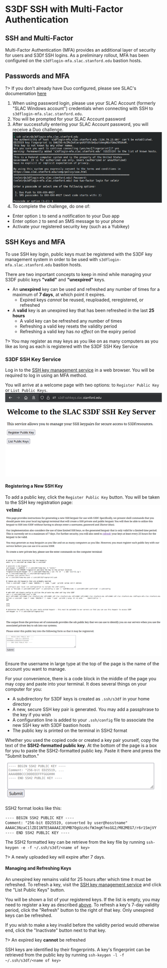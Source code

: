 # S3DF SSH with Multi-Factor Authentication

## SSH and Multi-Factor
Multi-Factor Authentication (MFA) provides an additional layer of security for users and S3Df SSH logins. As a preliminary rollout, MFA has been configured on the `s3dflogin-mfa.slac.stanford.edu` bastion hosts.

## Passwords and MFA
?> If you don't already have Duo configured, please see SLAC's documentation [here](https://it.slac.stanford.edu/support/KB0010216)

1. When using password login, please use your SLAC Account (formerly "SLAC Windows account") credentials when connecting with SSH to `s3dflogin-mfa.slac.stanford.edu`.
2. You will be prompted for your SLAC Account password
3. After successfully entering your SLAC Account password, you will receive a Duo challenge. ![duo challenge prompt](assets/sshmfa_duo_challenge.png)
4. To complete the challenge, do one of:
  * Enter option `1` to send a notification to your Duo app
  * Enter option `2` to send an SMS message to your phone
  * Activate your registered security key (such as a Yubikey)

## SSH Keys and MFA
To use SSH key login, public keys must be registered with the S3DF key management system in order to be used with `s3dflogin-mfa.slac.stanford.edu` bastion hosts.

There are two important concepts to keep in mind while managing your S3DF public keys **"valid"** and **"unexpired"** keys.
* An **unexpired** key can be used and refreshed any number of times for a maximum of **7 days**, at which point it expires.
  * Expired keys *cannot* be reused, reuploaded, reregistered, or refreshed
* A **valid** key is an unexpired key that has been refreshed in the last **25 hours**
  * A valid key can be refreshed any number of times
  * Refreshing a valid key resets the validity period
  * Refreshing a valid key has *no effect* on the expiry period

?> You may register as may keys as you like on as many computers as you like as long as each is registered with the S3DF SSH Key Service

### S3DF SSH Key Service
Log in to the [SSH key management service](https://s3df-sshkeys.slac.stanford.edu) in a web browser. You will be required to log in using an MFA method.

You will arrive at a welcome page with two options: to `Register Public Key` or `List Public Keys`.  
![Welcome to the SLAC S3DF SSH Key Server](assets/sshmfa_welcome.png)

#### Registering a New SSH Key
To add a public key, click the `Register Public Key` button. You will be taken to the SSH key registration page:  
![SSH key registration page](assets/sshmfa_upload_page.png)

Ensure the username in large type at the top of the page is the name of the account you want to manage.

For your convenience, there is a code block in the middle of the page you may copy and paste into your terminal.
It does several things on your computer for you:
* A subdirectory for S3DF keys is created as `.ssh/s3df` in your home directory
* A new, secure SSH key pair is generated. You may add a passphrase to the key if you wish
* A configuration line is added to your `.ssh/config` file to associate the new SSH key with S3DF bastion hosts
* The public key is printed on the terminal in SSH2 format

Whether you used the copied code or created a key pair yourself, copy the text of the **SSH2-formatted public key**. At the bottom of the page is a box for you to paste the SSH2-formatted public key. Paste it there and press the "Submit button."  
![SSH upload box](assets/sshmfa_upload_box.png)

SSH2 format looks like this:
```
---- BEGIN SSH2 PUBLIC KEY ----
Comment: "256-bit ED25519, converted by user@hosstname"
AAAAC3NzaC1lZDI1NTE5AAAAIJEVMB7OgUzz6cfWJmgKfmsGG2/M82MEG7/r6r1SmjVY
---- END SSH2 PUBLIC KEY ----
```
The SSH2 formatted key can be retrieve from the key file by running `ssh-keygen -e -f ~/.ssh/s3df/<name of key>`

?> A newly uploaded key will expire after 7 days.

#### Managing and Refreshing Keys
An unexpired key remains valid for 25 hours after which time it must be refreshed.
To refresh a key, visit the [SSH key management service](https://s3df-sshkeys.slac.stanford.edu) and click the "List Public Keys" button.

You will be shown a list of your registered keys. If the list is empty, you may need to register a key as described [above](#registering-a-new-ssh-key).
To refresh a key's 7-day validity period, click the "Refresh" button to the right of that key. Only unexpired keys can be refreshed.

If you wish to make a key invalid before the validity period would otherwise end, click the "Inactivate" button next to that key.

?> An expired key **cannot** be refreshed

SSH keys are identified by their fingerprints. A key's fingerprint can be retrieved from the public key by running `ssh-keygen -l -f ~/.ssh/s3df/<name of key>`
